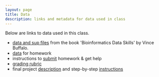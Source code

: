 ```yaml
---
layout: page
title: Data
description: links and metadata for data used in class
---
```


Below are links to data used in this class.

- [data and sup files](https://github.com/vsbuffalo/bds-files) from the book
  'Bioinformatics Data Skills' by Vince Buffalo.
- [data](https://github.com/UWMadison-computingtools/coursedata) for homework
- instructions to [submit](https://github.com/UWMadison-computingtools/coursedata/blob/master/readme.md) homework & get help
- [grading rubric](https://github.com/UWMadison-computingtools/coursedata/blob/master/rubric.md)
- final project [description](project1description)
and step-by-step [instructions](project1stepsinstructions)
